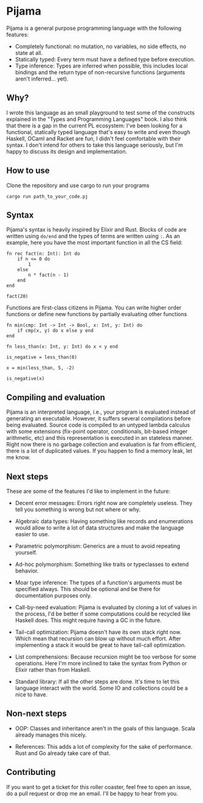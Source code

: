 # Pijama

Pijama is a general purpose programming language with the following features:

- Completely functional: no mutation, no variables, no side effects, no state
  at all.
- Statically typed: Every term must have a defined type before execution.
- Type inference: Types are inferred when possible, this includes local
  bindings and the return type of non-recursive functions (arguments aren't
  inferred... yet).

## Why?

I wrote this language as an small playground to test some of the constructs
explained in the "Types and Programming Languages" book. I also think that
there is a gap in the current PL ecosystem: I've been looking for a functional,
statically typed language that's easy to write and even though Haskell, OCaml
and Racket are fun, I didn't feel comfortable with their syntax. I don't intend
for others to take this language seriously, but I'm happy to discuss its design
and implementation.

## How to use

Clone the repository and use cargo to run your programs

```
cargo run path_to_your_code.pj
```

## Syntax

Pijama's syntax is heavily inspired by Elixir and Rust. Blocks of code are
written using `do/end` and the types of terms are written using `:`. As an
example, here you have the most important function in all the CS field:

```
fn rec fact(n: Int): Int do
    if n <= 0 do
        1
    else
        n * fact(n - 1)
    end
end

fact(20)
```

Functions are first-class citizens in Pijama. You can write higher order
functions or define new functions by partially evaluating other functions

```
fn min(cmp: Int -> Int -> Bool, x: Int, y: Int) do
    if cmp(x, y) do x else y end
end

fn less_than(x: Int, y: Int) do x < y end

is_negative = less_than(0)

x = min(less_than, 5, -2)

is_negative(x)
```

## Compiling and evaluation

Pijama is an interpreted language, i.e., your program is evaluated instead of
generating an executable. However, it suffers several compilations before being
evaluated. Source code is compiled to an untyped lambda calculus with some
extensions (fix-point operator, conditionals, bit-based integer arithmetic,
etc) and this representation is executed in an stateless manner.  Right now
there is no garbage collection and evaluation is far from efficient, there is a
lot of duplicated values. If you happen to find a memory leak, let me know.

## Next steps

These are some of the features I'd like to implement in the future:

- Decent error messages: Errors right now are completely useless. They tell you
  something is wrong but not where or why.

- Algebraic data types: Having something like records and enumerations would
  allow to write a lot of data structures and make the language easier to use.

- Parametric polymorphism: Generics are a must to avoid repeating yourself.

- Ad-hoc polymorphism:  Something like traits or typeclasses to extend
  behavior.

- Moar type inference: The types of a function's arguments must be specified
  always. This should be optional and be there for documentation purposes only.

- Call-by-need evaluation: Pijama is evaluated by cloning a lot of values in
  the process, I'd be better if some computations could be recycled like
  Haskell does. This might require having a GC in the future.

- Tail-call optimization: Pijama doesn't have its own stack right now. Which
  mean that recursion can blow up without much effort. After implementing a
  stack it would be great to have tail-call optimization.

- List comprehensions: Because recursion might be too verbose for some
  operations. Here I'm more inclined to take the syntax from Python or Elixir
  rather than from Haskell.

- Standard library: If all the other steps are done. It's time to let this
  language interact with the world. Some IO and collections could be a nice to
  have.

## Non-next steps

- OOP: Classes and inheritance aren't in the goals of this language. Scala
  already manages this nicely.

- References: This adds a lot of complexity for the sake of performance. Rust
  and Go already take care of that.

## Contributing

If you want to get a ticket for this roller coaster, feel free to open an
issue, do a pull request or drop me an email. I'll be happy to hear from you.
